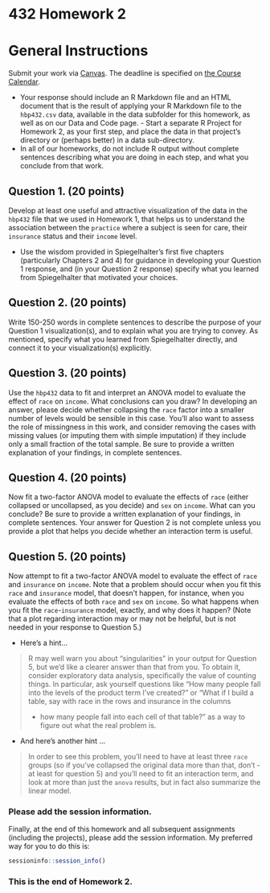 432 Homework 2
================

# General Instructions

Submit your work via [Canvas](https://canvas.case.edu/). The deadline is
specified on [the Course
Calendar](https://github.com/THOMASELOVE/2020-432/blob/master/calendar.md).

  - Your response should include an R Markdown file and an HTML document
    that is the result of applying your R Markdown file to the
    `hbp432.csv` data, available in the data subfolder for this
    homework, as well as on our Data and Code page. - Start a separate R
    Project for Homework 2, as your first step, and place the data in
    that project’s directory or (perhaps better) in a data
    sub-directory.
  - In all of our homeworks, do not include R output without complete
    sentences describing what you are doing in each step, and what you
    conclude from that work.

## Question 1. (20 points)

Develop at least one useful and attractive visualization of the data in
the `hbp432` file that we used in Homework 1, that helps us to
understand the association between the `practice` where a subject is
seen for care, their `insurance` status and their `income` level.

  - Use the wisdom provided in Spiegelhalter’s first five chapters
    (particularly Chapters 2 and 4) for guidance in developing your
    Question 1 response, and (in your Question 2 response) specify what
    you learned from Spiegelhalter that motivated your choices.

## Question 2. (20 points)

Write 150-250 words in complete sentences to describe the purpose of
your Question 1 visualization(s), and to explain what you are trying to
convey. As mentioned, specify what you learned from Spiegelhalter
directly, and connect it to your visualization(s) explicitly.

## Question 3. (20 points)

Use the `hbp432` data to fit and interpret an ANOVA model to evaluate
the effect of `race` on `income`. What conclusions can you draw? In
developing an answer, please decide whether collapsing the `race` factor
into a smaller number of levels would be sensible in this case. You’ll
also want to assess the role of missingness in this work, and consider
removing the cases with missing values (or imputing them with simple
imputation) if they include only a small fraction of the total sample.
Be sure to provide a written explanation of your findings, in complete
sentences.

## Question 4. (20 points)

Now fit a two-factor ANOVA model to evaluate the effects of `race`
(either collapsed or uncollapsed, as you decide) and `sex` on `income`.
What can you conclude? Be sure to provide a written explanation of your
findings, in complete sentences. Your answer for Question 2 is not
complete unless you provide a plot that helps you decide whether an
interaction term is useful.

## Question 5. (20 points)

Now attempt to fit a two-factor ANOVA model to evaluate the effect of
`race` and `insurance` on `income`. Note that a problem should occur
when you fit this `race` and `insurance` model, that doesn’t happen, for
instance, when you evaluate the effects of both `race` and `sex` on
`income`. So what happens when you fit the `race`-`insurance` model,
exactly, and why does it happen? (Note that a plot regarding interaction
may or may not be helpful, but is not needed in your response to
Question 5.)

  - Here’s a hint…

> R may well warn you about “singularities” in your output for Question
> 5, but we’d like a clearer answer than that from you. To obtain it,
> consider exploratory data analysis, specifically the value of counting
> things. In particular, ask yourself questions like “How many people
> fall into the levels of the product term I’ve created?” or “What if I
> build a table, say with race in the rows and insurance in the columns
> - how many people fall into each cell of that table?” as a way to
> figure out what the real problem is.

  - And here’s another hint …

> In order to see this problem, you’ll need to have at least three
> `race` groups (so if you’ve collapsed the original data more than
> that, don’t - at least for question 5) and you’ll need to fit an
> interaction term, and look at more than just the `anova` results, but
> in fact also summarize the linear model.

### Please add the session information.

Finally, at the end of this homework and all subsequent assignments
(including the projects), please add the session information. My
preferred way for you to do this is:

``` r
sessioninfo::session_info()
```

### This is the end of Homework 2.
